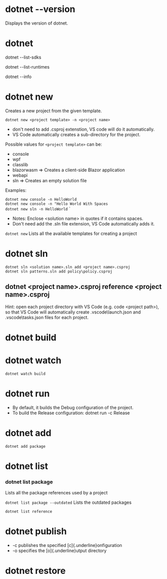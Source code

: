 # dotnet --version
Displays the version of dotnet.

# dotnet
dotnet --list-sdks

dotnet --list-runtimes

dotnet --info

# dotnet new
Creates a new project from the given template.

`dotnet new <project template> -n <project name>`

* don\'t need to add .csproj extenstion, VS code will do it automatically.
* VS Code automatically creates a sub-directory for the project.

Possible values for `<project template>` can be:
* console
* wpf
* classlib
* blazorwasm =>  Creates a client-side Blazor application
* webapi
* sln => Creates an empty solution file

Examples:

`dotnet new console -n HelloWorld`\
`dotnet new console -n "Hello World With Spaces`\
`dotnet new sln -n HelloWorld`
`
* Notes: Enclose \<solution name> in quotes if it contains spaces.
* Don't need add the .sln file extension, VS Code automatically adds it.

`dotnet new`
Lists all the available templates for creating a project

# dotnet sln
`dotnet sln <solution name>.sln add <project name>.csproj`\
`dotnet sln patterns.sln add policy\policy.csproj`

## dotnet \<project name>.csproj reference \<project name>.csproj

Hint: open each project directory with VS Code (e.g. code \<project
path>), so that VS Code will automatically create .vscode\\launch.json
and .vscode\\tasks.json files for each project.

# dotnet build

# dotnet watch
`dotnet watch build`

# dotnet run
* By default, it builds the Debug configuration of the project.
* To build the Release configuration: dotnet run -c Release
# dotnet add
`dotnet add package`
# dotnet list

### dotnet list package
Lists all the package references used by a project

`dotnet list package --outdated`
Lists the outdated packages

`dotnet list reference`

# dotnet publish
* -c publishes the specified [c]{.underline}onfiguration
* -o specifies the [o]{.underline}utput directory

# dotnet restore
